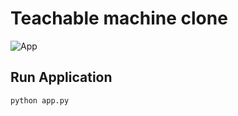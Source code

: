 # Teachable machine clone 

![App](https://iili.io/H5Fu9Ve.png)

## Run Application 
    python app.py

